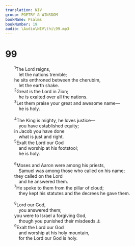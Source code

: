 ```yaml
---
translation: NIV
group: POETRY & WINSDOM
bookName: Psalms 
bookNumber: 19
audio: \Audio\NIV\thi\99.mp3
---
```


<div class="title"><h1>99</h1></div>
<span class="verse thi_99_1">  <sup>1</sup>The Lord reigns, <br/>   let the nations tremble; <br/>  he sits enthroned between the cherubim, <br/>   let the earth shake. <br/></span>
<span class="verse thi_99_2">  <sup>2</sup>Great is the Lord in Zion; <br/>   he is exalted over all the nations. <br/></span>
<span class="verse thi_99_3">  <sup>3</sup>Let them praise your great and awesome name— <br/>   he is holy. <br/><br/></span>
<span class="verse thi_99_4">  <sup>4</sup>The King is mighty, he loves justice— <br/>   you have established equity; <br/>  in Jacob you have done <br/>   what is just and right. <br/></span>
<span class="verse thi_99_5">  <sup>5</sup>Exalt the Lord our God <br/>   and worship at his footstool; <br/>   he is holy. <br/><br/></span>
<span class="verse thi_99_6">  <sup>6</sup>Moses and Aaron were among his priests, <br/>   Samuel was among those who called on his name; <br/>  they called on the Lord<br/>   and he answered them. <br/></span>
<span class="verse thi_99_7">  <sup>7</sup>He spoke to them from the pillar of cloud; <br/>   they kept his statutes and the decrees he gave them. <br/><br/></span>
<span class="verse thi_99_8">  <sup>8</sup>Lord our God, <br/>   you answered them; <br/>  you were to Israel a forgiving God, <br/>   though you punished their misdeeds.<a data-toggle="tooltip" data-placement="bottom" title="Or God, / an avenger of the wrongs done to them">⚓</a><br/></span>
<span class="verse thi_99_9">  <sup>9</sup>Exalt the Lord our God <br/>   and worship at his holy mountain, <br/>   for the Lord our God is holy. <br/></span>
